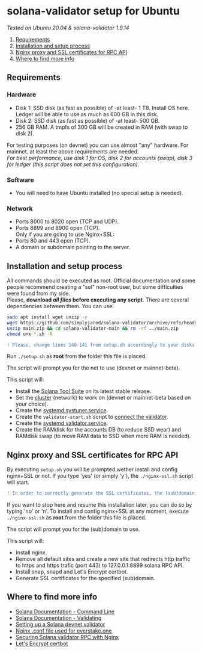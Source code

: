 # solana-validator setup for Ubuntu
_Tested on Ubuntu 20.04 & solana-validator 1.9.14_  

1. [Requirements](#requirements)
2. [Installation and setup process](#installation-and-setup-process)
3. [Nginx proxy and SSL certificates for RPC API](#nginx-proxy-and-ssl-certificates-for-rpc-api)
4. [Where to find more info](#where-to-find-more-info)


## Requirements
### Hardware
- Disk 1: SSD disk (as fast as possible) of -at least- 1 TB. Install OS here. Ledger will be able to use as much as 600 GB in this disk.
- Disk 2: SSD disk (as fast as possible) of -at least- 500 GB.
- 256 GB RAM. A tmpfs of 300 GB will be created in RAM (with swap to disk 2).  

For testing purposes (on devnet) you can use almost "any" hardware. For mainnet, at least the above requirements are needed.  
_For best performance, use disk 1 for OS, disk 2 for accounts (swap), disk 3 for ledger (this script does not set this configuration)._
### Software
- You will need to have Ubuntu installed (no special setup is needed).
### Network
- Ports 8000 to 8020 open (TCP and UDP).
- Ports 8899 and 8900 open (TCP).  
Only if you are going to use Nginx+SSL:  
- Ports 80 and 443 open (TCP).
- A domain or subdomain pointing to the server.


## Installation and setup process
All commands should be executed as root. Official documentation and some people recommend creating a "sol" non-root user, but some difficulties were found from my side.  
Please, **download _all files_ before executing any script**. There are several dependencies between them. You can use:
```bash
sudo apt install wget unzip -y
wget https://github.com/simplyjarod/solana-validator/archive/refs/heads/main.zip
unzip main.zip && cd solana-validator-main && rm -rf ../main.zip
chmod u+x *.sh -R
```

```diff
! Please, change lines 140-141 from setup.sh accordingly to your disks configuration.
```
Run `./setup.sh` as **root** from the folder this file is placed.  

The script will prompt you for the net to use (devnet or mainnet-beta).  

This script will:
- Install the [Solana Tool Suite](https://docs.solana.com/cli/install-solana-cli-tools) on its latest stable release.
- Set the [cluster](https://docs.solana.com/clusters) (network) to work on (devnet or mainnet-beta based on your choice).
- Create the [systemd systuner.service](https://docs.solana.com/running-validator/validator-start).
- Create the `validator-start.sh` script to [connect the validator](https://docs.solana.com/running-validator/validator-start).
- Create the [systemd validator.service](https://docs.solana.com/running-validator/validator-start).
- Create the RAMdisk for the accounts DB (to reduce SSD wear) and RAMdisk swap (to move RAM data to SSD when more RAM is needed).


## Nginx proxy and SSL certificates for RPC API
By executing `setup.sh` you will be prompted wether install and config nginx+SSL or not. If you type 'yes' (or simply 'y'), the `./nginx-ssl.sh` script will start.  
```diff
! In order to correctly generate the SSL certificates, the (sub)domain has to be already pointing to the server before executing this script.
```
If you want to stop here and resume this installation later, you can do so by typing 'no' or 'n'. To install and config nginx+SSL at any moment, execute `./nginx-ssl.sh` as **root** from the folder this file is placed.  

The script will prompt you for the (sub)domain to use.  

This script will:
- Install nginx.
- Remove all default sites and create a new site that redirects http traffic to https and https trafic (port 443) to 127.0.0.1:8899 solana RPC API.
- Install snap, snapd and Let's Encrypt certbot.
- Generate SSL certificates for the specified (sub)domain.


## Where to find more info
- [Solana Documentation - Command Line](https://docs.solana.com/cli/install-solana-cli-tools)
- [Solana Documentation - Validating](https://docs.solana.com/running-validator/validator-start)
- [Setting up a Solana devnet validator](https://github.com/agjell/sol-tutorials/blob/master/setting-up-a-solana-devnet-validator.md)
- [Nginx .conf file used for everstake.one](https://gist.github.com/everstake/b0621e6e1db778c0efaac0df1291e6e4)
- [Securing Solana validator RPC with Nginx](https://everstake.one/blog/securing-solana-validator-rpc-with-nginx-server)
- [Let's Encrypt certbot](https://certbot.eff.org/)
